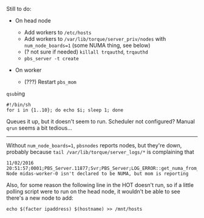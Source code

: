 Still to do:

* On head node
  * Add workers to `/etc/hosts`
  * Add workers to `/var/lib/torque/server_priv/nodes` with `num_node_boards=1` (some NUMA thing, see below)
  * (? not sure if needed) `killall trqauthd`, `trqauthd`
  * `pbs_server -t create`

* On worker
  * (???) Restart `pbs_mom`

`qsub`ing

    #!/bin/sh
    for i in {1..10}; do echo $i; sleep 1; done

Queues it up, but it doesn't seem to run. Scheduler not configured? Manual `qrun` seems a bit tedious...

---

Without `num_node_boards=1`, `pbsnodes` reports nodes, but they're down, probably because `tail /var/lib/torque/server_logs/*` is complaining that

    11/02/2016 20:51:57;0001;PBS_Server.11877;Svr;PBS_Server;LOG_ERROR::get_numa_from_str, Node midas-worker-0 isn't declared to be NUMA, but mom is reporting

Also, for some reason the following line in the HOT doesn't run, so if a little polling script were to run on the head node, it wouldn't be able to see there's a new node to add:

    echo $(facter ipaddress) $(hostname) >> /mnt/hosts

